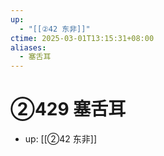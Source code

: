 ```yaml
---
up:
  - "[[②42 东非]]"
ctime: 2025-03-01T13:15:31+08:00
aliases:
  - 塞舌耳
---
```


# ②429 塞舌耳

- up: [[②42 东非]]

